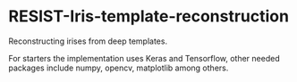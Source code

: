 # RESIST-Iris-template-reconstruction
Reconstructing irises from deep templates. 

For starters the implementation uses Keras and Tensorflow, other needed packages include numpy, opencv, matplotlib among others.

